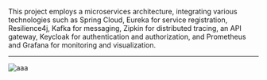 This project employs a microservices architecture, integrating various technologies such as Spring Cloud, Eureka for service registration, Resilience4j, Kafka for messaging, Zipkin for distributed tracing, an API gateway, Keycloak for authentication and authorization, and Prometheus and Grafana for monitoring and visualization.

-------------------------------------------------------------------------

![aaa](https://github.com/user-attachments/assets/1c5c749b-d69b-4dba-bb6c-831c6f5007ba)

